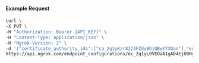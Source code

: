 <!-- Code generated for API Clients. DO NOT EDIT. -->

#### Example Request

```bash
curl \
-X PUT \
-H "Authorization: Bearer {API_KEY}" \
-H "Content-Type: application/json" \
-H "Ngrok-Version: 2" \
-d '{"certificate_authority_ids":["ca_2q1yKzr8I23FZdyBDjQBwYTXQan"],"enabled":true}' \
https://api.ngrok.com/endpoint_configurations/ec_2q1yL0VEOaAIgAD4EjU9HgJsvaB/mutual_tls
```
